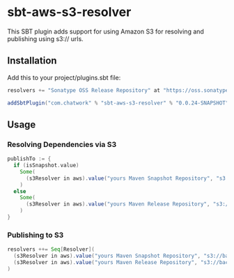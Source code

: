 # sbt-aws-s3-resolver

This SBT plugin adds support for using Amazon S3 for resolving and publishing using s3:// urls.

## Installation

Add this to your project/plugins.sbt file:

```scala
resolvers += "Sonatype OSS Release Repository" at "https://oss.sonatype.org/content/repositories/releases/"

addSbtPlugin("com.chatwork" % "sbt-aws-s3-resolver" % "0.0.24-SNAPSHOT")
```

## Usage

### Resolving Dependencies via S3

```scala
publishTo := {
  if (isSnapshot.value)
    Some(
      (s3Resolver in aws).value("yours Maven Snapshot Repository", "s3://backet-name/snapshots")
    )
  else
    Some(
      (s3Resolver in aws).value("yours Maven Release Repository", "s3://backet-name/releases")
    )
}
```

### Publishing to S3

```scala
resolvers ++= Seq[Resolver](
  (s3Resolver in aws).value("yours Maven Snapshot Repository", "s3://backet-name/snapshots"),
  (s3Resolver in aws).value("yours Maven Release Repository", "s3://backet-name/releases")
)
```
